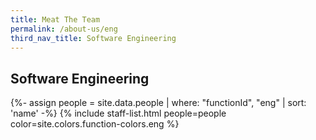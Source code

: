 ```yaml
---
title: Meat The Team
permalink: /about-us/eng
third_nav_title: Software Engineering
---
```


## **Software Engineering**

{%- assign people = site.data.people | where: "functionId", "eng" | sort: 'name' -%}
{% include staff-list.html people=people color=site.colors.function-colors.eng %}
